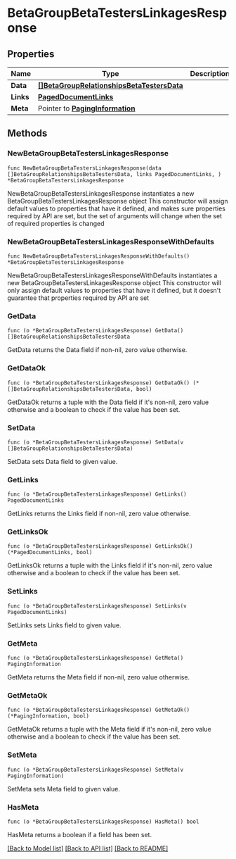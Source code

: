 # BetaGroupBetaTestersLinkagesResponse

## Properties

Name | Type | Description | Notes
------------ | ------------- | ------------- | -------------
**Data** | [**[]BetaGroupRelationshipsBetaTestersData**](BetaGroupRelationshipsBetaTestersData.md) |  | 
**Links** | [**PagedDocumentLinks**](PagedDocumentLinks.md) |  | 
**Meta** | Pointer to [**PagingInformation**](PagingInformation.md) |  | [optional] 

## Methods

### NewBetaGroupBetaTestersLinkagesResponse

`func NewBetaGroupBetaTestersLinkagesResponse(data []BetaGroupRelationshipsBetaTestersData, links PagedDocumentLinks, ) *BetaGroupBetaTestersLinkagesResponse`

NewBetaGroupBetaTestersLinkagesResponse instantiates a new BetaGroupBetaTestersLinkagesResponse object
This constructor will assign default values to properties that have it defined,
and makes sure properties required by API are set, but the set of arguments
will change when the set of required properties is changed

### NewBetaGroupBetaTestersLinkagesResponseWithDefaults

`func NewBetaGroupBetaTestersLinkagesResponseWithDefaults() *BetaGroupBetaTestersLinkagesResponse`

NewBetaGroupBetaTestersLinkagesResponseWithDefaults instantiates a new BetaGroupBetaTestersLinkagesResponse object
This constructor will only assign default values to properties that have it defined,
but it doesn't guarantee that properties required by API are set

### GetData

`func (o *BetaGroupBetaTestersLinkagesResponse) GetData() []BetaGroupRelationshipsBetaTestersData`

GetData returns the Data field if non-nil, zero value otherwise.

### GetDataOk

`func (o *BetaGroupBetaTestersLinkagesResponse) GetDataOk() (*[]BetaGroupRelationshipsBetaTestersData, bool)`

GetDataOk returns a tuple with the Data field if it's non-nil, zero value otherwise
and a boolean to check if the value has been set.

### SetData

`func (o *BetaGroupBetaTestersLinkagesResponse) SetData(v []BetaGroupRelationshipsBetaTestersData)`

SetData sets Data field to given value.


### GetLinks

`func (o *BetaGroupBetaTestersLinkagesResponse) GetLinks() PagedDocumentLinks`

GetLinks returns the Links field if non-nil, zero value otherwise.

### GetLinksOk

`func (o *BetaGroupBetaTestersLinkagesResponse) GetLinksOk() (*PagedDocumentLinks, bool)`

GetLinksOk returns a tuple with the Links field if it's non-nil, zero value otherwise
and a boolean to check if the value has been set.

### SetLinks

`func (o *BetaGroupBetaTestersLinkagesResponse) SetLinks(v PagedDocumentLinks)`

SetLinks sets Links field to given value.


### GetMeta

`func (o *BetaGroupBetaTestersLinkagesResponse) GetMeta() PagingInformation`

GetMeta returns the Meta field if non-nil, zero value otherwise.

### GetMetaOk

`func (o *BetaGroupBetaTestersLinkagesResponse) GetMetaOk() (*PagingInformation, bool)`

GetMetaOk returns a tuple with the Meta field if it's non-nil, zero value otherwise
and a boolean to check if the value has been set.

### SetMeta

`func (o *BetaGroupBetaTestersLinkagesResponse) SetMeta(v PagingInformation)`

SetMeta sets Meta field to given value.

### HasMeta

`func (o *BetaGroupBetaTestersLinkagesResponse) HasMeta() bool`

HasMeta returns a boolean if a field has been set.


[[Back to Model list]](../README.md#documentation-for-models) [[Back to API list]](../README.md#documentation-for-api-endpoints) [[Back to README]](../README.md)


